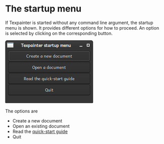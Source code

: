 # The startup menu

If Texpainter is started without any command line argument, the startup menu is shown. It provides
different options for how to proceed. An option is selected by clicking on the corresponding button.

![The texpainter startup menu](startup_menu.png)

The options are

* Create a new document
* Open an existing document
* Read the <a href="../user_guide/quickstart_guide.html">quick-start guide</a>
* Quit
